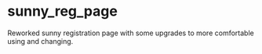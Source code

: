 # sunny_reg_page
Reworked sunny registration page with some upgrades to more comfortable using and changing.
